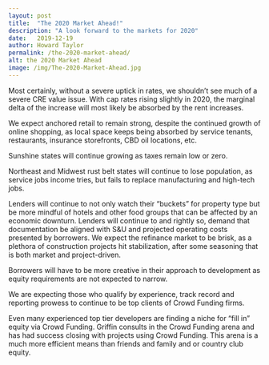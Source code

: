```yaml
---
layout: post
title:  "The 2020 Market Ahead!"
description: "A look forward to the markets for 2020"
date:   2019-12-19
author: Howard Taylor
permalink: /the-2020-market-ahead/
alt: the 2020 Market Ahead
image: /img/The-2020-Market-Ahead.jpg
---
```


Most certainly, without a severe uptick in rates, we shouldn’t see much of a severe CRE value issue. With cap rates rising slightly in 2020, the marginal delta of the increase will most likely be absorbed by the rent increases.<!--more-->

We expect anchored retail to remain strong, despite the continued growth of online shopping, as local space keeps being absorbed by service tenants, restaurants, insurance storefronts, CBD oil locations, etc.

Sunshine states will continue growing as taxes remain low or zero.

Northeast and Midwest rust belt states will continue to lose population, as service jobs income tries, but fails to replace manufacturing and high-tech jobs.

Lenders will continue to not only watch their “buckets” for property type but be more mindful of hotels and other food groups that can be affected by an economic downturn. Lenders will continue to and rightly so, demand that documentation be aligned with S&U and projected operating costs presented by borrowers. We expect the refinance market to be brisk, as a plethora of construction projects hit stabilization, after some seasoning that is both market and project-driven.

Borrowers will have to be more creative in their approach to development as equity requirements are not expected to narrow.

We are expecting those who qualify by experience, track record and reporting prowess to continue to be top clients of Crowd Funding firms.

Even many experienced top tier developers are finding a niche for “fill in” equity via Crowd Funding. Griffin consults in the Crowd Funding arena and has had success closing with projects using Crowd Funding. This arena is a much more efficient means than friends and family and or country club equity.
